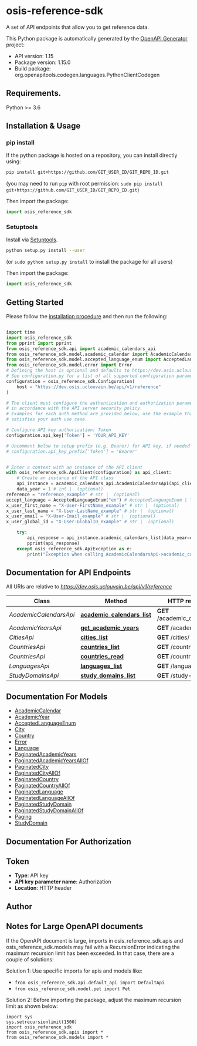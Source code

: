 # osis-reference-sdk
A set of API endpoints that allow you to get reference data.

This Python package is automatically generated by the [OpenAPI Generator](https://openapi-generator.tech) project:

- API version: 1.15
- Package version: 1.15.0
- Build package: org.openapitools.codegen.languages.PythonClientCodegen

## Requirements.

Python >= 3.6

## Installation & Usage
### pip install

If the python package is hosted on a repository, you can install directly using:

```sh
pip install git+https://github.com/GIT_USER_ID/GIT_REPO_ID.git
```
(you may need to run `pip` with root permission: `sudo pip install git+https://github.com/GIT_USER_ID/GIT_REPO_ID.git`)

Then import the package:
```python
import osis_reference_sdk
```

### Setuptools

Install via [Setuptools](http://pypi.python.org/pypi/setuptools).

```sh
python setup.py install --user
```
(or `sudo python setup.py install` to install the package for all users)

Then import the package:
```python
import osis_reference_sdk
```

## Getting Started

Please follow the [installation procedure](#installation--usage) and then run the following:

```python

import time
import osis_reference_sdk
from pprint import pprint
from osis_reference_sdk.api import academic_calendars_api
from osis_reference_sdk.model.academic_calendar import AcademicCalendar
from osis_reference_sdk.model.accepted_language_enum import AcceptedLanguageEnum
from osis_reference_sdk.model.error import Error
# Defining the host is optional and defaults to https://dev.osis.uclouvain.be/api/v1/reference
# See configuration.py for a list of all supported configuration parameters.
configuration = osis_reference_sdk.Configuration(
    host = "https://dev.osis.uclouvain.be/api/v1/reference"
)

# The client must configure the authentication and authorization parameters
# in accordance with the API server security policy.
# Examples for each auth method are provided below, use the example that
# satisfies your auth use case.

# Configure API key authorization: Token
configuration.api_key['Token'] = 'YOUR_API_KEY'

# Uncomment below to setup prefix (e.g. Bearer) for API key, if needed
# configuration.api_key_prefix['Token'] = 'Bearer'


# Enter a context with an instance of the API client
with osis_reference_sdk.ApiClient(configuration) as api_client:
    # Create an instance of the API class
    api_instance = academic_calendars_api.AcademicCalendarsApi(api_client)
    data_year = 1 # int |  (optional)
reference = "reference_example" # str |  (optional)
accept_language = AcceptedLanguageEnum("en") # AcceptedLanguageEnum | The header advertises which languages the client is able to understand, and which locale variant is preferred. (By languages, we mean natural languages, such as English, and not programming languages.)  (optional)
x_user_first_name = "X-User-FirstName_example" # str |  (optional)
x_user_last_name = "X-User-LastName_example" # str |  (optional)
x_user_email = "X-User-Email_example" # str |  (optional)
x_user_global_id = "X-User-GlobalID_example" # str |  (optional)

    try:
        api_response = api_instance.academic_calendars_list(data_year=data_year, reference=reference, accept_language=accept_language, x_user_first_name=x_user_first_name, x_user_last_name=x_user_last_name, x_user_email=x_user_email, x_user_global_id=x_user_global_id)
        pprint(api_response)
    except osis_reference_sdk.ApiException as e:
        print("Exception when calling AcademicCalendarsApi->academic_calendars_list: %s\n" % e)
```

## Documentation for API Endpoints

All URIs are relative to *https://dev.osis.uclouvain.be/api/v1/reference*

Class | Method | HTTP request | Description
------------ | ------------- | ------------- | -------------
*AcademicCalendarsApi* | [**academic_calendars_list**](docs/AcademicCalendarsApi.md#academic_calendars_list) | **GET** /academic_calendars/ | 
*AcademicYearsApi* | [**get_academic_years**](docs/AcademicYearsApi.md#get_academic_years) | **GET** /academic_years | 
*CitiesApi* | [**cities_list**](docs/CitiesApi.md#cities_list) | **GET** /cities/ | 
*CountriesApi* | [**countries_list**](docs/CountriesApi.md#countries_list) | **GET** /countries/ | 
*CountriesApi* | [**countries_read**](docs/CountriesApi.md#countries_read) | **GET** /countries/{uuid} | 
*LanguagesApi* | [**languages_list**](docs/LanguagesApi.md#languages_list) | **GET** /languages | 
*StudyDomainsApi* | [**study_domains_list**](docs/StudyDomainsApi.md#study_domains_list) | **GET** /study-domains | 


## Documentation For Models

 - [AcademicCalendar](docs/AcademicCalendar.md)
 - [AcademicYear](docs/AcademicYear.md)
 - [AcceptedLanguageEnum](docs/AcceptedLanguageEnum.md)
 - [City](docs/City.md)
 - [Country](docs/Country.md)
 - [Error](docs/Error.md)
 - [Language](docs/Language.md)
 - [PaginatedAcademicYears](docs/PaginatedAcademicYears.md)
 - [PaginatedAcademicYearsAllOf](docs/PaginatedAcademicYearsAllOf.md)
 - [PaginatedCity](docs/PaginatedCity.md)
 - [PaginatedCityAllOf](docs/PaginatedCityAllOf.md)
 - [PaginatedCountry](docs/PaginatedCountry.md)
 - [PaginatedCountryAllOf](docs/PaginatedCountryAllOf.md)
 - [PaginatedLanguage](docs/PaginatedLanguage.md)
 - [PaginatedLanguageAllOf](docs/PaginatedLanguageAllOf.md)
 - [PaginatedStudyDomain](docs/PaginatedStudyDomain.md)
 - [PaginatedStudyDomainAllOf](docs/PaginatedStudyDomainAllOf.md)
 - [Paging](docs/Paging.md)
 - [StudyDomain](docs/StudyDomain.md)


## Documentation For Authorization


## Token

- **Type**: API key
- **API key parameter name**: Authorization
- **Location**: HTTP header


## Author




## Notes for Large OpenAPI documents
If the OpenAPI document is large, imports in osis_reference_sdk.apis and osis_reference_sdk.models may fail with a
RecursionError indicating the maximum recursion limit has been exceeded. In that case, there are a couple of solutions:

Solution 1:
Use specific imports for apis and models like:
- `from osis_reference_sdk.api.default_api import DefaultApi`
- `from osis_reference_sdk.model.pet import Pet`

Solution 2:
Before importing the package, adjust the maximum recursion limit as shown below:
```
import sys
sys.setrecursionlimit(1500)
import osis_reference_sdk
from osis_reference_sdk.apis import *
from osis_reference_sdk.models import *
```

